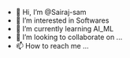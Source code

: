 - 👋 Hi, I’m @Sairaj-sam
- 👀 I’m interested in Softwares
- 🌱 I’m currently learning AI_ML
- 💞️ I’m looking to collaborate on ...
- 📫 How to reach me ...

<!---
Sairaj-sam/Sairaj-sam is a ✨ special ✨ repository because its `README.md` (this file) appears on your GitHub profile.
You can click the Preview link to take a look at your changes.
--->
